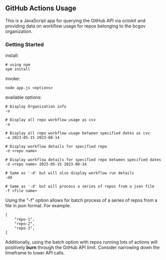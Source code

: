 ## GitHub Actions Usage
This is a JavaScript app for querying the GitHub API via octokit and providing data on workflow usage for repos belonging to the bcgov organization.

### Getting Started
install:
```
# using npm
npm install
```

invoke:
```
node app.js <options>
```

available options:
```
# Display Organization info
-o

# Display all repo workflow usage as csv
-a

# Display all repo workflow usage between specified dates as csv
-a 2023-05-15 2023-08-14

# Display workflow details for specified repo
-d <repo name>

# Display workflow details for specified repo between specified dates
-d <repo name> 2023-05-15 2023-08-14

# Same as '-d' but will also display workflow run details
-dd

# Same as '-d' but will process a series of repos from a json file
-f <file name>
```

Using the "-f" option allows for batch process of a series of repos from a file in json format. For example:
```
[
    "repo-1",
    "repo-2",
    "repo-3",
]
```
Additionally, using the batch option with repos running lots of actions will positively **burn** through the GitHub API limit. Consider narrowing down the timeframe to lower API calls.